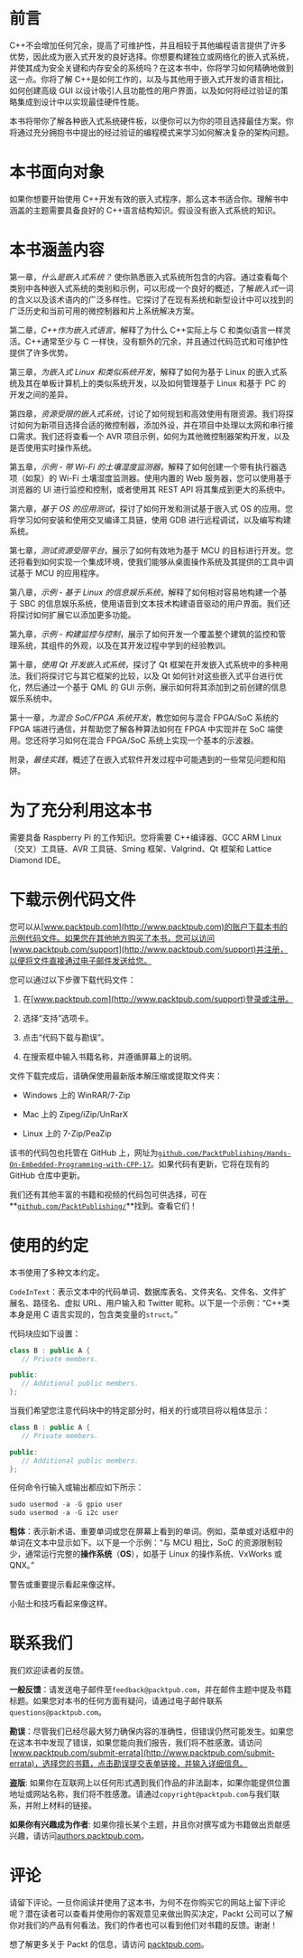# 前言

C++不会增加任何冗余，提高了可维护性，并且相较于其他编程语言提供了许多优势，因此成为嵌入式开发的良好选择。你想要构建独立或网络化的嵌入式系统，并使其成为安全关键和内存安全的系统吗？在这本书中，你将学习如何精确地做到这一点。你将了解 C++是如何工作的，以及与其他用于嵌入式开发的语言相比，如何创建高级 GUI 以设计吸引人且功能性的用户界面，以及如何将经过验证的策略集成到设计中以实现最佳硬件性能。

本书将带你了解各种嵌入式系统硬件板，以便你可以为你的项目选择最佳方案。你将通过充分拥抱书中提出的经过验证的编程模式来学习如何解决复杂的架构问题。

# 本书面向对象

如果你想要开始使用 C++开发有效的嵌入式程序，那么这本书适合你。理解书中涵盖的主题需要具备良好的 C++语言结构知识。假设没有嵌入式系统的知识。

# 本书涵盖内容

第一章，*什么是嵌入式系统？* 使你熟悉嵌入式系统所包含的内容。通过查看每个类别中各种嵌入式系统的类别和示例，可以形成一个良好的概述，了解*嵌入式*一词的含义以及该术语内的广泛多样性。它探讨了在现有系统和新型设计中可以找到的广泛历史和当前可用的微控制器和片上系统解决方案。

第二章，*C++作为嵌入式语言*，解释了为什么 C++实际上与 C 和类似语言一样灵活。C++通常至少与 C 一样快，没有额外的冗余，并且通过代码范式和可维护性提供了许多优势。

第三章，*为嵌入式 Linux 和类似系统开发*，解释了如何为基于 Linux 的嵌入式系统及其在单板计算机上的类似系统开发，以及如何管理基于 Linux 和基于 PC 的开发之间的差异。

第四章，*资源受限的嵌入式系统*，讨论了如何规划和高效使用有限资源。我们将探讨如何为新项目选择合适的微控制器，添加外设，并在项目中处理以太网和串行接口需求。我们还将查看一个 AVR 项目示例，如何为其他微控制器架构开发，以及是否使用实时操作系统。

第五章，*示例 - 带 Wi-Fi 的土壤湿度监测器*，解释了如何创建一个带有执行器选项（如泵）的 Wi-Fi 土壤湿度监测器。使用内置的 Web 服务器，您可以使用基于浏览器的 UI 进行监控和控制，或者使用其 REST API 将其集成到更大的系统中。

第六章，*基于 OS 的应用测试*，探讨了如何开发和测试基于嵌入式 OS 的应用。您将学习如何安装和使用交叉编译工具链，使用 GDB 进行远程调试，以及编写构建系统。

第七章，*测试资源受限平台*，展示了如何有效地为基于 MCU 的目标进行开发。您还将看到如何实现一个集成环境，使我们能够从桌面操作系统及其提供的工具中调试基于 MCU 的应用程序。

第八章，*示例 - 基于 Linux 的信息娱乐系统*，解释了如何相对容易地构建一个基于 SBC 的信息娱乐系统，使用语音到文本技术构建语音驱动的用户界面。我们还将探讨如何扩展它以添加更多功能。

第九章，*示例 - 构建监控与控制*，展示了如何开发一个覆盖整个建筑的监控和管理系统，其组件的外观，以及在其开发过程中学到的经验教训。

第十章，*使用 Qt 开发嵌入式系统*，探讨了 Qt 框架在开发嵌入式系统中的多种用法。我们将探讨它与其它框架的比较，以及 Qt 如何针对这些嵌入式平台进行优化，然后通过一个基于 QML 的 GUI 示例，展示如何将其添加到之前创建的信息娱乐系统中。

第十一章，*为混合 SoC/FPGA 系统开发*，教您如何与混合 FPGA/SoC 系统的 FPGA 端进行通信，并帮助您了解各种算法如何在 FPGA 中实现并在 SoC 端使用。您还将学习如何在混合 FPGA/SoC 系统上实现一个基本的示波器。

附录，*最佳实践*，概述了在嵌入式软件开发过程中可能遇到的一些常见问题和陷阱。

# 为了充分利用这本书

需要具备 Raspberry Pi 的工作知识。您将需要 C++编译器、GCC ARM Linux（交叉）工具链、AVR 工具链、Sming 框架、Valgrind、Qt 框架和 Lattice Diamond IDE。

# 下载示例代码文件

您可以从[www.packtpub.com](http://www.packtpub.com)的账户下载本书的示例代码文件。如果您在其他地方购买了本书，您可以访问[www.packtpub.com/support](http://www.packtpub.com/support)并注册，以便将文件直接通过电子邮件发送给您。

您可以通过以下步骤下载代码文件：

1.  在[www.packtpub.com](http://www.packtpub.com/support)登录或注册。

1.  选择“支持”选项卡。

1.  点击“代码下载与勘误”。

1.  在搜索框中输入书籍名称，并遵循屏幕上的说明。

文件下载完成后，请确保使用最新版本解压缩或提取文件夹：

+   Windows 上的 WinRAR/7-Zip

+   Mac 上的 Zipeg/iZip/UnRarX

+   Linux 上的 7-Zip/PeaZip

该书的代码包也托管在 GitHub 上，网址为[`github.com/PacktPublishing/Hands-On-Embedded-Programming-with-CPP-17`](https://github.com/PacktPublishing/Hands-On-Embedded-Programming-with-CPP-17)。如果代码有更新，它将在现有的 GitHub 仓库中更新。

我们还有其他丰富的书籍和视频的代码包可供选择，可在**[`github.com/PacktPublishing/`](https://github.com/PacktPublishing/)**找到。查看它们！

# 使用的约定

本书使用了多种文本约定。

`CodeInText`：表示文本中的代码单词、数据库表名、文件夹名、文件名、文件扩展名、路径名、虚拟 URL、用户输入和 Twitter 昵称。以下是一个示例：“C++类本身是用 C 语言实现的，包含类变量的`struct`。”

代码块应如下设置：

```cpp
class B : public A { 
   // Private members. 

public: 
   // Additional public members. 
}; 
```

当我们希望您注意代码块中的特定部分时，相关的行或项目将以粗体显示：

```cpp
class B : public A { 
   // Private members. 

public: 
   // Additional public members. 
}; 
```

任何命令行输入或输出都应如下所示：

```cpp
sudo usermod -a -G gpio user
sudo usermod -a -G i2c user
```

**粗体**：表示新术语、重要单词或您在屏幕上看到的单词。例如，菜单或对话框中的单词在文本中显示如下。以下是一个示例：“与 MCU 相比，SoC 的资源限制较少，通常运行完整的**操作系统**（**OS**），如基于 Linux 的操作系统、VxWorks 或 QNX。”

警告或重要提示看起来像这样。

小贴士和技巧看起来像这样。

# 联系我们

我们欢迎读者的反馈。

**一般反馈**：请发送电子邮件至`feedback@packtpub.com`，并在邮件主题中提及书籍标题。如果您对本书的任何方面有疑问，请通过电子邮件联系`questions@packtpub.com`。

**勘误**：尽管我们已经尽最大努力确保内容的准确性，但错误仍然可能发生。如果您在这本书中发现了错误，如果您能向我们报告，我们将不胜感激。请访问[www.packtpub.com/submit-errata](http://www.packtpub.com/submit-errata)，选择您的书籍，点击勘误提交表单链接，并输入详细信息。

**盗版**: 如果你在互联网上以任何形式遇到我们作品的非法副本，如果你能提供位置地址或网站名称，我们将不胜感激。请通过`copyright@packtpub.com`与我们联系，并附上材料的链接。

**如果你有兴趣成为作者**: 如果你擅长某个主题，并且你对撰写或为书籍做出贡献感兴趣，请访问[authors.packtpub.com](http://authors.packtpub.com/)。

# 评论

请留下评论。一旦你阅读并使用了这本书，为何不在你购买它的网站上留下评论呢？潜在读者可以查看并使用你的客观意见来做出购买决定，Packt 公司可以了解你对我们的产品有何看法，我们的作者也可以看到他们对书籍的反馈。谢谢！

想了解更多关于 Packt 的信息，请访问 [packtpub.com](https://www.packtpub.com/)。
